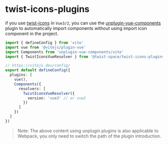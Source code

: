 # twist-icons-plugins
if you use [twist-icons](https://github.com/twist-space/twist-icons) in `Vue3/2`, you can use the [unplugin-vue-components](https://github.com/unplugin/unplugin-vue-components) plugin to automatically import components without using import icon component in the project.

```typescript
import { defineConfig } from 'vite'
import vue from '@vitejs/plugin-vue'
import Components from 'unplugin-vue-components/vite'
import { TwistIconsVueResolver } from '@twist-space/twist-icons-plugins'

// https://vitejs.dev/config/
export default defineConfig({
  plugins: [
    vue(),
    Components({
      resolvers: [
        TwistIconsVueResolver({
          version: 'vue3' // or vue2
        })
      ]
    })
  ]
})
```

> Note: The above content using unplugin plugins is also applicable to Webpack, you only need to switch the path of the plugin introduction.